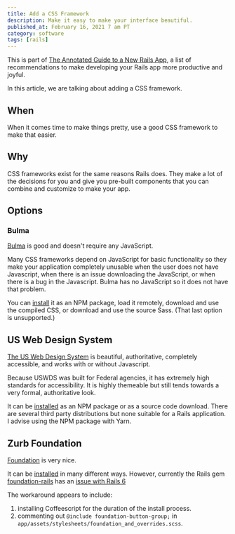 ```yaml
---
title: Add a CSS Framework
description: Make it easy to make your interface beautiful.
published_at: February 16, 2021 7 am PT
category: software
tags: [rails]
---
```


This is part of [The Annotated Guide to a New Rails
App](the_annotated_guide_to_a_new_rails_app), a list of recommendations to make
developing your Rails app more productive and joyful.

In this article, we are talking about adding a CSS framework.

## When

When it comes time to make things pretty, use a good CSS framework to make that
easier.

## Why

CSS frameworks exist for the same reasons Rails does. They make a lot of the
decisions for you and give you pre-built components that you can combine and
customize to make your app.

## Options

### Bulma

[Bulma](https://bulma.io) is good and doesn't require any JavaScript.

Many CSS frameworks depend on JavaScript for basic functionality so they make
your application completely unusable when the user does not have Javascript,
when there is an issue downloading the JavaScript, or when there is a bug in the
Javascript. Bulma has no JavaScript so it does not have that problem.

You can [install](https://bulma.io/documentation/overview/start/) it as an NPM
package, load it remotely, download and use the compiled CSS, or download and
use the source Sass. (That last option is unsupported.)

## US Web Design System

[The US Web Design System](https://designsystem.digital.gov) is beautiful,
authoritative, completely accessible, and works with or without Javascript.

Because USWDS was built for Federal agencies, it has extremely high standards for
accessibility. It is highly themeable but still tends towards a very formal,
authoritative look.

It can be
[installed](https://designsystem.digital.gov/documentation/developers/) as an
NPM package or as a source code download. There are several third party
distributions but none suitable for a Rails application. I advise using the NPM
package with Yarn.

## Zurb Foundation

[Foundation](https://get.foundation) is very nice.

It can be [installed](https://get.foundation/sites/docs/installation.html) in
many different ways. However, currently the Rails gem
[foundation-rails](https://github.com/foundation/foundation-rails) has an [issue with Rails 6](https://github.com/foundation/foundation-rails/issues/281)

The workaround appears to include:
1. installing Coffeescript for the duration of the install process.
2. commenting out `@include foundation-button-group;` in
  `app/assets/stylesheets/foundation_and_overrides.scss`.
